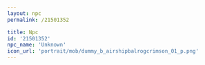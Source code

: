 ```yaml
---
layout: npc
permalink: /21501352

title: Npc
id: '21501352'
npc_name: 'Unknown'
icon_url: 'portrait/mob/dummy_b_airshipbalrogcrimson_01_p.png'
---
```

